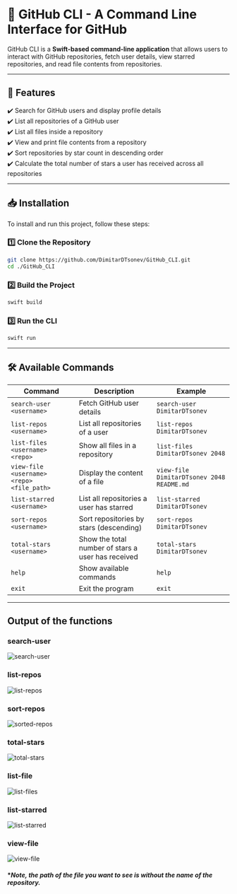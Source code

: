 # **🚀 GitHub CLI - A Command Line Interface for GitHub**

GitHub CLI is a **Swift-based command-line application** that allows users to interact with GitHub repositories, fetch user details, view starred repositories, and read file contents from repositories.

---

## **📌 Features**
✔️ Search for GitHub users and display profile details  
✔️ List all repositories of a GitHub user  
✔️ List all files inside a repository  
✔️ View and print file contents from a repository  
✔️ Sort repositories by star count in descending order  
✔️ Calculate the total number of stars a user has received across all repositories  

---

## **📥 Installation**
To install and run this project, follow these steps:

### **1️⃣ Clone the Repository**
```sh
git clone https://github.com/DimitarDTsonev/GitHub_CLI.git
cd ./GitHub_CLI
```
### **2️⃣ Build the Project**
```sh
swift build
```

### **3️⃣ Run the CLI**
```sh
swift run
```
---

## **🛠 Available Commands**
| Command | Description | Example |
|---------|------------|---------|
| `search-user <username>` | Fetch GitHub user details | `search-user DimitarDTsonev` |
| `list-repos <username>` | List all repositories of a user | `list-repos DimitarDTsonev` |
| `list-files <username> <repo>` | Show all files in a repository | `list-files DimitarDTsonev 2048` |
| `view-file <username> <repo> <file_path>` | Display the content of a file | `view-file DimitarDTsonev 2048 README.md` |
| `list-starred <username>` | List all repositories a user has starred | `list-starred DimitarDTsonev` |
| `sort-repos <username>` | Sort repositories by stars (descending) | `sort-repos DimitarDTsonev` |
| `total-stars <username>` | Show the total number of stars a user has received | `total-stars DimitarDTsonev` |
| `help` | Show available commands | `help` |
| `exit` | Exit the program | `exit` |

---

## **Output of the functions**

### **search-user <username>**


![search-user](https://github.com/user-attachments/assets/4fc23f07-454e-4bda-981c-d5c810a48299)



### **list-repos <username>**

![list-repos](https://github.com/user-attachments/assets/f81ec37a-42cf-461c-9310-863695489de5)

### **sort-repos <username>**

![sorted-repos](https://github.com/user-attachments/assets/0b37042d-2e81-4c3b-ae0c-f85c6864af06)

### **total-stars <username>**

![total-stars](https://github.com/user-attachments/assets/376d07dd-11f7-4be5-9035-d9d399cc2c6f)

### **list-file <username> <repo>**

![list-files](https://github.com/user-attachments/assets/3d79f154-7f6c-4449-8569-153846ed0adf)

### **list-starred <username>**

![list-starred](https://github.com/user-attachments/assets/c6c3eb16-9751-4e96-a9c7-61ba964b91a8)

### **view-file <username> <repo> <path>**

![view-file](https://github.com/user-attachments/assets/6bfa1ea8-f5ac-4925-8fc4-d2528964c04b)

#### ****Note, the path of the file you want to see is without the name of the repository.***
